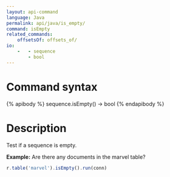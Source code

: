 ```yaml
---
layout: api-command
language: Java
permalink: api/java/is_empty/
command: isEmpty
related_commands:
    offsetsOf: offsets_of/
io:
    -   - sequence
        - bool
---
```


# Command syntax #

{% apibody %}
sequence.isEmpty() &rarr; bool
{% endapibody %}

# Description #

Test if a sequence is empty.

__Example:__ Are there any documents in the marvel table?

```js
r.table('marvel').isEmpty().run(conn)
```
